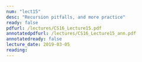```yaml
---
num: "lect15"
desc: "Recursion pitfalls, and more practice"
ready: false
pdfurl: /lectures/CS16_Lecture15.pdf
annotatedpdfurl: /lectures/CS16_Lecture15_ann.pdf
annotatedready: false
lecture_date: 2019-03-05
reading: 
---
```


